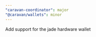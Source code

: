 ```yaml
---
"caravan-coordinator": major
"@caravan/wallets": minor
---
```


Add support for the jade hardware wallet
